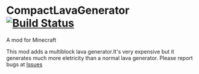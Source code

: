 # CompactLavaGenerator [![Build Status](https://travis-ci.org/panda2134/CompactLavaGenerator.svg?branch=master)](https://travis-ci.org/panda2134/CompactLavaGenerator)
A mod for Minecraft

This mod adds a multiblock lava generator.It's very expensive but it generates 
much more eletricity than a normal lava generator.
Please report bugs at <a href="https://github.com/panda2134/CompactLavaGenerator/issues">Issues</a>
